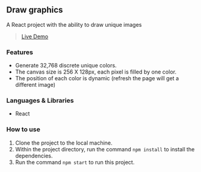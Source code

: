 ## Draw graphics

A React project with the ability to draw unique images

> [Live Demo](https://draw-graphics.now.sh)

### Features

- Generate 32,768 discrete unique colors.
- The canvas size is 256 X 128px, each pixel is filled by one color.
- The position of each color is dynamic (refresh the page will get a different image)

### Languages & Libraries

- React

### How to use

1. Clone the project to the local machine.
2. Within the project directory, run the command `npm install` to install the dependencies.
3. Run the command `npm start` to run this project.
